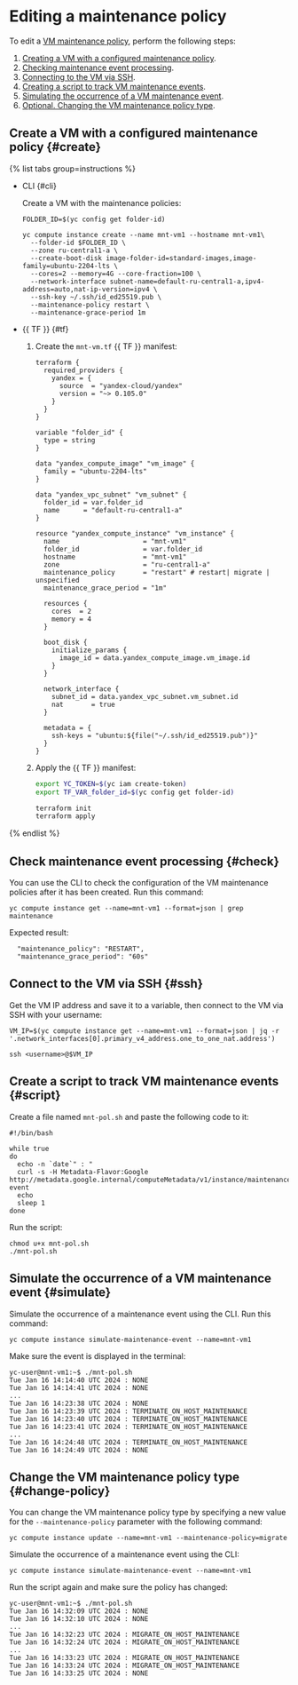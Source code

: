 # Editing a maintenance policy

To edit a [VM maintenance policy](../../concepts/vm-policies.md), perform the following steps:

1. [Creating a VM with a configured maintenance policy](#create).
1. [Checking maintenance event processing](#check).
1. [Connecting to the VM via SSH](#ssh).
1. [Creating a script to track VM maintenance events](#script).
1. [Simulating the occurrence of a VM maintenance event](#simulate).
1. [Optional. Changing the VM maintenance policy type](#change-policy).

## Create a VM with a configured maintenance policy {#create}

{% list tabs group=instructions %}

- CLI {#cli}

   Create a VM with the maintenance policies:

   ```
   FOLDER_ID=$(yc config get folder-id)

   yc compute instance create --name mnt-vm1 --hostname mnt-vm1\
     --folder-id $FOLDER_ID \
     --zone ru-central1-a \
     --create-boot-disk image-folder-id=standard-images,image-family=ubuntu-2204-lts \
     --cores=2 --memory=4G --core-fraction=100 \
     --network-interface subnet-name=default-ru-central1-a,ipv4-address=auto,nat-ip-version=ipv4 \
     --ssh-key ~/.ssh/id_ed25519.pub \
     --maintenance-policy restart \
     --maintenance-grace-period 1m
   ```

- {{ TF }} {#tf}

   1. Create the `mnt-vm.tf` {{ TF }} manifest:

      ```
      terraform {
        required_providers {
          yandex = {
            source  = "yandex-cloud/yandex"
            version = "~> 0.105.0"
          }
        }
      }

      variable "folder_id" {
        type = string
      }

      data "yandex_compute_image" "vm_image" {
        family = "ubuntu-2204-lts"
      }

      data "yandex_vpc_subnet" "vm_subnet" {
        folder_id = var.folder_id
        name      = "default-ru-central1-a"
      }

      resource "yandex_compute_instance" "vm_instance" {
        name                     = "mnt-vm1"
        folder_id                = var.folder_id
        hostname                 = "mnt-vm1"
        zone                     = "ru-central1-a"
        maintenance_policy       = "restart" # restart| migrate | unspecified
        maintenance_grace_period = "1m"

        resources {
          cores  = 2
          memory = 4
        }

        boot_disk {
          initialize_params {
            image_id = data.yandex_compute_image.vm_image.id
          }
        }

        network_interface {
          subnet_id = data.yandex_vpc_subnet.vm_subnet.id
          nat       = true
        }

        metadata = {
          ssh-keys = "ubuntu:${file("~/.ssh/id_ed25519.pub")}"
        }
      }
      ```

   1. Apply the {{ TF }} manifest:

      ```bash
      export YC_TOKEN=$(yc iam create-token)
      export TF_VAR_folder_id=$(yc config get folder-id)

      terraform init
      terraform apply
      ```

{% endlist %}

## Check maintenance event processing {#check}

You can use the CLI to check the configuration of the VM maintenance policies after it has been created. Run this command:

```
yc compute instance get --name=mnt-vm1 --format=json | grep maintenance
```

Expected result:

```
  "maintenance_policy": "RESTART",
  "maintenance_grace_period": "60s"
```

## Connect to the VM via SSH {#ssh}

Get the VM IP address and save it to a variable, then connect to the VM via SSH with your username:

```
VM_IP=$(yc compute instance get --name=mnt-vm1 --format=json | jq -r '.network_interfaces[0].primary_v4_address.one_to_one_nat.address')

ssh <username>@$VM_IP
```

## Create a script to track VM maintenance events {#script}

Create a file named `mnt-pol.sh` and paste the following code to it:

```
#!/bin/bash

while true
do
  echo -n `date`" : "
  curl -s -H Metadata-Flavor:Google http://metadata.google.internal/computeMetadata/v1/instance/maintenance-event
  echo
  sleep 1
done
```

Run the script:

```
chmod u+x mnt-pol.sh
./mnt-pol.sh
```

## Simulate the occurrence of a VM maintenance event {#simulate}

Simulate the occurrence of a maintenance event using the CLI. Run this command:

```
yc compute instance simulate-maintenance-event --name=mnt-vm1
```

Make sure the event is displayed in the terminal:

```
yc-user@mnt-vm1:~$ ./mnt-pol.sh
Tue Jan 16 14:14:40 UTC 2024 : NONE
Tue Jan 16 14:14:41 UTC 2024 : NONE
...
Tue Jan 16 14:23:38 UTC 2024 : NONE
Tue Jan 16 14:23:39 UTC 2024 : TERMINATE_ON_HOST_MAINTENANCE
Tue Jan 16 14:23:40 UTC 2024 : TERMINATE_ON_HOST_MAINTENANCE
Tue Jan 16 14:23:41 UTC 2024 : TERMINATE_ON_HOST_MAINTENANCE
...
Tue Jan 16 14:24:48 UTC 2024 : TERMINATE_ON_HOST_MAINTENANCE
Tue Jan 16 14:24:49 UTC 2024 : NONE
```

## Change the VM maintenance policy type {#change-policy}

You can change the VM maintenance policy type by specifying a new value for the `--maintenance-policy` parameter with the following command:

```
yc compute instance update --name=mnt-vm1 --maintenance-policy=migrate
```

Simulate the occurrence of a maintenance event using the CLI:

```
yc compute instance simulate-maintenance-event --name=mnt-vm1
```

Run the script again and make sure the policy has changed:

```
yc-user@mnt-vm1:~$ ./mnt-pol.sh
Tue Jan 16 14:32:09 UTC 2024 : NONE
Tue Jan 16 14:32:10 UTC 2024 : NONE
...
Tue Jan 16 14:32:23 UTC 2024 : MIGRATE_ON_HOST_MAINTENANCE
Tue Jan 16 14:32:24 UTC 2024 : MIGRATE_ON_HOST_MAINTENANCE
...
Tue Jan 16 14:33:23 UTC 2024 : MIGRATE_ON_HOST_MAINTENANCE
Tue Jan 16 14:33:24 UTC 2024 : MIGRATE_ON_HOST_MAINTENANCE
Tue Jan 16 14:33:25 UTC 2024 : NONE
```
